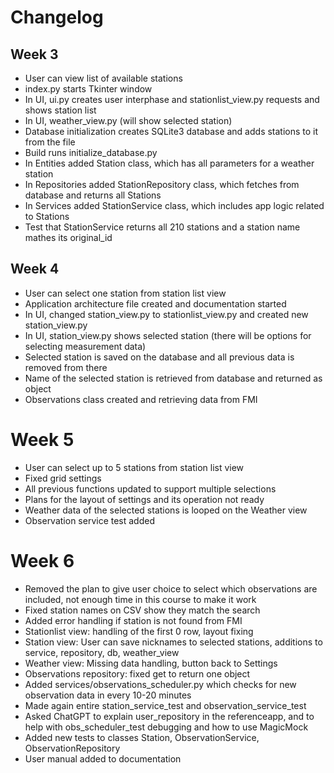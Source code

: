 # Changelog
## Week 3

- User can view list of available stations
- index.py starts Tkinter window
- In UI, ui.py creates user interphase and stationlist_view.py requests and shows station list
- In UI, weather_view.py (will show selected station)
- Database initialization creates SQLite3 database and adds stations to it from the file
- Build runs initialize_database.py
- In Entities added Station class, which has all parameters for a weather station
- In Repositories added StationRepository class, which fetches from database and returns all Stations
- In Services added StationService class, which includes app logic related to Stations
- Test that StationService returns all 210 stations and a station name mathes its original_id

## Week 4

- User can select one station from station list view
- Application architecture file created and documentation started
- In UI, changed station_view.py to stationlist_view.py and created new station_view.py
- In UI, station_view.py shows selected station (there will be options for selecting measurement data)
- Selected station is saved on the database and all previous data is removed from there
- Name of the selected station is retrieved from database and returned as object
- Observations class created and retrieving data from FMI

# Week 5 
- User can select up to 5 stations from station list view
- Fixed grid settings
- All previous functions updated to support multiple selections
- Plans for the layout of settings and its operation not ready
- Weather data of the selected stations is looped on the Weather view
- Observation service test added

# Week 6
- Removed the plan to give user choice to select which observations are included, not enough time in this course to make it work
- Fixed station names on CSV show they match the search
- Added error handling if station is not found from FMI
- Stationlist view: handling of the first 0 row, layout fixing
- Station view: User can save nicknames to selected stations, additions to service, repository, db, weather_view
- Weather view: Missing data handling, button back to Settings
- Observations repository: fixed get to return one object
- Added services/observations_scheduler.py which checks for new observation data in every 10-20 minutes
- Made again entire station_service_test and observation_service_test
- Asked ChatGPT to explain user_repository in the referenceapp, and to help with obs_scheduler_test debugging and how to use MagicMock
- Added new tests to classes Station, ObservationService, ObservationRepository
- User manual added to documentation